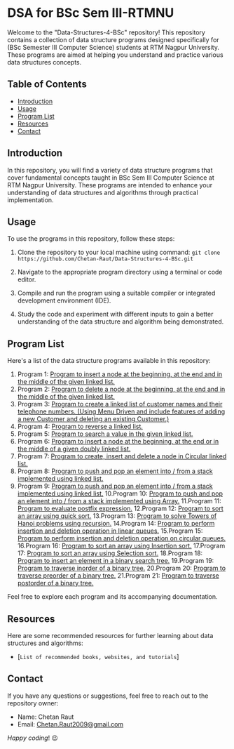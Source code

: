 # DSA for BSc Sem III-RTMNU

Welcome to the "Data-Structures-4-BSc" repository! This repository contains a collection of data structure programs designed specifically for (BSc Semester III Computer Science) students at RTM Nagpur University. These programs are aimed at helping you understand and practice various data structures concepts.

## Table of Contents

- [Introduction](#introduction)
- [Usage](#usage)
- [Program List](#program-list)
- [Resources](#resources)
- [Contact](#contact)

## Introduction

In this repository, you will find a variety of data structure programs that cover fundamental concepts taught in BSc Sem III Computer Science at RTM Nagpur University. These programs are intended to enhance your understanding of data structures and algorithms through practical implementation.

## Usage

To use the programs in this repository, follow these steps:

1. Clone the repository to your local machine using command:
   ```git clone https://github.com/Chetan-Raut/Data-Structures-4-BSc.git```
 
3. Navigate to the appropriate program directory using a terminal or code editor.

4. Compile and run the program using a suitable compiler or integrated development environment (IDE).

5. Study the code and experiment with different inputs to gain a better understanding of the data structure and algorithm being demonstrated.

## Program List

Here's a list of the data structure programs available in this repository:

1. Program 1: [Program to insert a node at the beginning, at the end and in the middle of the given 
linked list.](link_to_program_1)
2. Program 2: [Program to delete a node at the beginning, at the end and in the middle of the given 
linked list.](link_to_program_2)
3. Program 3: [Program to create a linked list of customer names and their telephone numbers. (Using
Menu Driven and include features of adding a new Customer and deleting an existing 
Customer.)](link_to_program_2) 
4. Program 4: [Program to reverse a linked list.](link_to_program_2) 
5. Program 5: [Program to search a value in the given linked list.](link_to_program_2) 
6. Program 6: [Program to insert a node at the beginning, at the end or in the middle of a given doubly 
linked list.](link_to_program_2) 
7. Program 7: [Program to create, insert and delete a node in Circular linked list.](link_to_program_2)
8. Program 8: [Program to push and pop an element into / from a stack implemented using linked list.](link_to_program_2) 
9. Program 9: [Program to push and pop an element into / from a stack implemented using linked list.](link_to_program_2)
10.Program 10: [Program to push and pop an element into / from a stack implemented using Array.](link_to_program_2) 
11.Program 11: [Program to evaluate postfix expression.](link_to_program_2) 
12.Program 12: [Program to sort an array using quick sort.](link_to_program_2)
13.Program 13: [Program to solve Towers of Hanoi problems using recursion.](link_to_program_2) 
14.Program 14: [Program to perform insertion and deletion operation in linear queues.](link_to_program_2) 
15.Program 15: [Program to perform insertion and deletion operation on circular queues.](link_to_program_2)
16.Program 16: [Program to sort an array using Insertion sort.](link_to_program_2)
17.Program 17: [Program to sort an array using Selection sort.](link_to_program_2) 
18.Program 18: [Program to insert an element in a binary search tree.](link_to_program_2) 
19.Program 19: [Program to traverse inorder of a binary tree.](link_to_program_2) 
20.Program 20: [Program to traverse preorder of a binary tree.](link_to_program_2) 
21.Program 21: [Program to traverse postorder of a binary tree.](link_to_program_2)  

Feel free to explore each program and its accompanying documentation.

## Resources

Here are some recommended resources for further learning about data structures and algorithms:

- [```List of recommended books, websites, and tutorials```] 

## Contact

If you have any questions or suggestions, feel free to reach out to the repository owner:

- Name: Chetan Raut
- Email: Chetan.Raut2009@gmail.com

_Happy coding_! 😉
